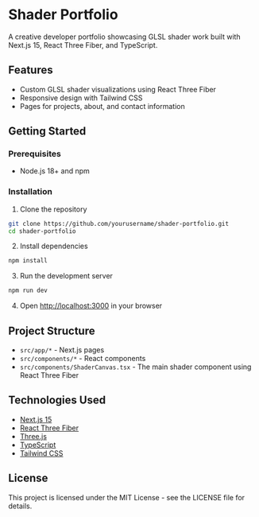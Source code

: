 # Shader Portfolio

A creative developer portfolio showcasing GLSL shader work built with Next.js 15, React Three Fiber, and TypeScript.

## Features

- Custom GLSL shader visualizations using React Three Fiber
- Responsive design with Tailwind CSS
- Pages for projects, about, and contact information

## Getting Started

### Prerequisites

- Node.js 18+ and npm

### Installation

1. Clone the repository
```bash
git clone https://github.com/yourusername/shader-portfolio.git
cd shader-portfolio
```

2. Install dependencies
```bash
npm install
```

3. Run the development server
```bash
npm run dev
```

4. Open [http://localhost:3000](http://localhost:3000) in your browser

## Project Structure

- `src/app/*` - Next.js pages
- `src/components/*` - React components
- `src/components/ShaderCanvas.tsx` - The main shader component using React Three Fiber

## Technologies Used

- [Next.js 15](https://nextjs.org/)
- [React Three Fiber](https://github.com/pmndrs/react-three-fiber)
- [Three.js](https://threejs.org/)
- [TypeScript](https://www.typescriptlang.org/)
- [Tailwind CSS](https://tailwindcss.com/)

## License

This project is licensed under the MIT License - see the LICENSE file for details.
